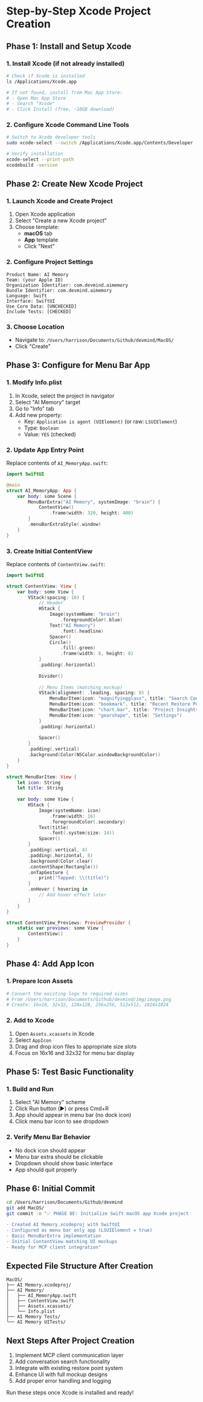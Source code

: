# Step-by-Step Xcode Project Creation

## Phase 1: Install and Setup Xcode

### 1. Install Xcode (if not already installed)
```bash
# Check if Xcode is installed
ls /Applications/Xcode.app

# If not found, install from Mac App Store:
# - Open Mac App Store
# - Search "Xcode"
# - Click Install (free, ~10GB download)
```

### 2. Configure Xcode Command Line Tools
```bash
# Switch to Xcode developer tools
sudo xcode-select --switch /Applications/Xcode.app/Contents/Developer

# Verify installation
xcode-select --print-path
xcodebuild -version
```

## Phase 2: Create New Xcode Project

### 1. Launch Xcode and Create Project
1. Open Xcode application
2. Select "Create a new Xcode project"
3. Choose template:
   - **macOS** tab
   - **App** template
   - Click "Next"

### 2. Configure Project Settings
```
Product Name: AI Memory
Team: (your Apple ID)
Organization Identifier: com.devmind.aimemory
Bundle Identifier: com.devmind.aimemory
Language: Swift
Interface: SwiftUI
Use Core Data: [UNCHECKED]
Include Tests: [CHECKED]
```

### 3. Choose Location
- Navigate to: `/Users/harrison/Documents/Github/devmind/MacOS/`
- Click "Create"

## Phase 3: Configure for Menu Bar App

### 1. Modify Info.plist
1. In Xcode, select the project in navigator
2. Select "AI Memory" target
3. Go to "Info" tab
4. Add new property:
   - Key: `Application is agent (UIElement)` (or raw: `LSUIElement`)
   - Type: `Boolean`
   - Value: `YES` (checked)

### 2. Update App Entry Point
Replace contents of `AI_MemoryApp.swift`:

```swift
import SwiftUI

@main
struct AI_MemoryApp: App {
    var body: some Scene {
        MenuBarExtra("AI Memory", systemImage: "brain") {
            ContentView()
                .frame(width: 320, height: 400)
        }
        .menuBarExtraStyle(.window)
    }
}
```

### 3. Create Initial ContentView
Replace contents of `ContentView.swift`:

```swift
import SwiftUI

struct ContentView: View {
    var body: some View {
        VStack(spacing: 16) {
            // Header
            HStack {
                Image(systemName: "brain")
                    .foregroundColor(.blue)
                Text("AI Memory")
                    .font(.headline)
                Spacer()
                Circle()
                    .fill(.green)
                    .frame(width: 8, height: 8)
            }
            .padding(.horizontal)
            
            Divider()
            
            // Menu Items (matching mockup)
            VStack(alignment: .leading, spacing: 8) {
                MenuBarItem(icon: "magnifyingglass", title: "Search Conversations")
                MenuBarItem(icon: "bookmark", title: "Recent Restore Points")
                MenuBarItem(icon: "chart.bar", title: "Project Insights")
                MenuBarItem(icon: "gearshape", title: "Settings")
            }
            .padding(.horizontal)
            
            Spacer()
        }
        .padding(.vertical)
        .background(Color(NSColor.windowBackgroundColor))
    }
}

struct MenuBarItem: View {
    let icon: String
    let title: String
    
    var body: some View {
        HStack {
            Image(systemName: icon)
                .frame(width: 16)
                .foregroundColor(.secondary)
            Text(title)
                .font(.system(size: 14))
            Spacer()
        }
        .padding(.vertical, 4)
        .padding(.horizontal, 8)
        .background(Color.clear)
        .contentShape(Rectangle())
        .onTapGesture {
            print("Tapped: \\(title)")
        }
        .onHover { hovering in
            // Add hover effect later
        }
    }
}

struct ContentView_Previews: PreviewProvider {
    static var previews: some View {
        ContentView()
    }
}
```

## Phase 4: Add App Icon

### 1. Prepare Icon Assets
```bash
# Convert the existing logo to required sizes
# From /Users/harrison/Documents/Github/devmind/img/image.png
# Create: 16x16, 32x32, 128x128, 256x256, 512x512, 1024x1024
```

### 2. Add to Xcode
1. Open `Assets.xcassets` in Xcode
2. Select `AppIcon`
3. Drag and drop icon files to appropriate size slots
4. Focus on 16x16 and 32x32 for menu bar display

## Phase 5: Test Basic Functionality

### 1. Build and Run
1. Select "AI Memory" scheme
2. Click Run button (▶️) or press Cmd+R
3. App should appear in menu bar (no dock icon)
4. Click menu bar icon to see dropdown

### 2. Verify Menu Bar Behavior
- No dock icon should appear
- Menu bar extra should be clickable
- Dropdown should show basic interface
- App should quit properly

## Phase 6: Initial Commit

```bash
cd /Users/harrison/Documents/Github/devmind
git add MacOS/
git commit -m "✅ PHASE 8E: Initialize Swift macOS app Xcode project

- Created AI Memory.xcodeproj with SwiftUI
- Configured as menu bar only app (LSUIElement = true)  
- Basic MenuBarExtra implementation
- Initial ContentView matching UI mockups
- Ready for MCP client integration"
```

## Expected File Structure After Creation
```
MacOS/
├── AI Memory.xcodeproj/
├── AI Memory/
│   ├── AI_MemoryApp.swift
│   ├── ContentView.swift  
│   ├── Assets.xcassets/
│   └── Info.plist
├── AI Memory Tests/
└── AI Memory UITests/
```

## Next Steps After Project Creation
1. Implement MCP client communication layer
2. Add conversation search functionality
3. Integrate with existing restore point system
4. Enhance UI with full mockup designs
5. Add proper error handling and logging

Run these steps once Xcode is installed and ready!